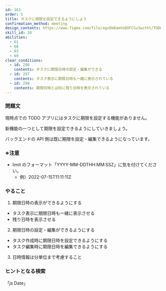 ```yaml
---
id: 163
order: 5
title: タスクに期限を設定できるようにしよう
confirmation_method: meeting
design_contents: https://www.figma.com/file/agx0kBamVoQOFCSu3wstht/TODO_app?node-id=0%3A1
skill_id: 28
abilities:
  - 61
  - 68
  - 93
  - 69
clear_conditions:
  - id: 296
    contents: タスクに期限日時の設定・編集ができる
  - id: 297
    contents: タスク表示に期限日時も一緒に表示されている
  - id: 298
    contents: 期限日時とは別に残り日時を表示されている
---
```


### 問題文

現時点での TODO アプリにはタスクに期限を設定する機能がありません。

新機能の一つとして期限を設定できるようにしていきましょう。

バックエンドの API 側は既に期限を設定・編集できるようになっています。

### ※注意

- limit のフォーマット「YYYY-MM-DDTHH:MM:SSZ」に気を付けてください。
  - 例）2022-07-15T11:11:11Z

### やること

1. 期限日時の表示ができるようにする
  - タスク表示に期限日時も一緒に表示させる
  - 残り日時を表示させる
2. 期限日時の設定・編集ができるようにする
  - タスク作成時に期限日時を設定できるようにする
  - タスク編集時に期限日時を編集できるようにする
3. 日時情報は分単位まで考慮すること

### ヒントとなる検索

「js Date」
